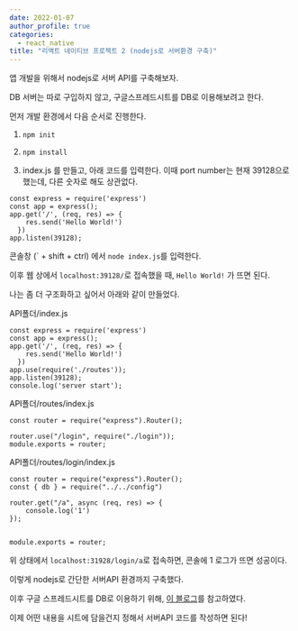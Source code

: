 ```yaml
---
date: 2022-01-07
author_profile: true
categories:
  - react_native
title: "리액트 네이티브 프로젝트 2 (nodejs로 서버환경 구축)"
---
```


앱 개발을 위해서 nodejs로 서버 API를 구축해보자.

DB 서버는 따로 구입하지 않고, 구글스프레드시트를 DB로 이용해보려고 한다.

먼저 개발 환경에서 다음 순서로 진행한다.

1. ```npm init```

2. ```npm install```

3. index.js 를 만들고, 아래 코드를 입력한다. 이때 port number는 현재 39128으로 했는데, 다른 숫자로 해도 상관없다.

```
const express = require('express')
const app = express();
app.get('/', (req, res) => {
    res.send('Hello World!')
  })
app.listen(39128);
```

콘솔창 (` + shift + ctrl) 에서 ```node index.js```를 입력한다.

이후 웹 상에서 `localhost:39128/`로 접속했을 때, `Hello World!` 가 뜨면 된다.



나는 좀 더 구조화하고 싶어서 아래와 같이 만들었다.

API폴더/index.js
``` 
const express = require('express')
const app = express();
app.get('/', (req, res) => {
    res.send('Hello World!')
  })
app.use(require('./routes'));
app.listen(39128);
console.log('server start');
```

API폴더/routes/index.js
```
const router = require("express").Router();

router.use("/login", require("./login"));
module.exports = router;
```

API폴더/routes/login/index.js
```
const router = require("express").Router();
const { db } = require("../../config")

router.get("/a", async (req, res) => {
    console.log('1')
});


module.exports = router;
```

위 상태에서 `localhost:31928/login/a`로 접속하면, 콘솔에 1 로그가 뜨면 성공이다.

이렇게 nodejs로 간단한 서버API 환경까지 구축했다.



이후 구글 스프레드시트를 DB로 이용하기 위해, [이 블로그](https://ongamedev.tistory.com/429)를 참고하였다.

이제 어떤 내용을 시트에 담을건지 정해서 서버API 코드를 작성하면 된다!
 

